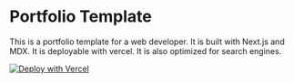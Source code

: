 # Portfolio Template
This is a portfolio template for a web developer. It is built with Next.js and MDX. It is deployable with vercel. It is also optimized for search engines.

[![Deploy with Vercel](https://vercel.com/button)](https://vercel.com/new/clone?repository-url=https%3A%2F%2Fgithub.com%2Fzetechnomancer%2Fportfolio-template)